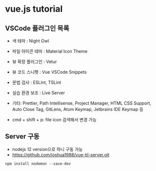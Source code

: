 # vue.js tutorial

## VSCode 플러그인 목록

- 색 테마 : Night Owl
- 파일 아이콘 테마 : Material Icon Theme
- 뷰 확장 플러그인 : Vetur
- 뷰 코드 스니펫 : Vue VSCode Snippets
- 문법 검사 : ESLint, TSLint
- 실습 환경 보조 : Live Server
- 기타: Prettier, Path Intellisense, Project Manager, HTML CSS Support, Auto Close Tag, GitLens, Atom Keymap, Jetbrains IDE Keymap 등

- cmd + shift + p: file icon 검색해서 변경 가능

## Server 구동

- nodejs 12 version으로 하니 구동 가능
- https://github.com/joshua1988/vue-til-server.git

```
npm install nodemon --save-dev

```
